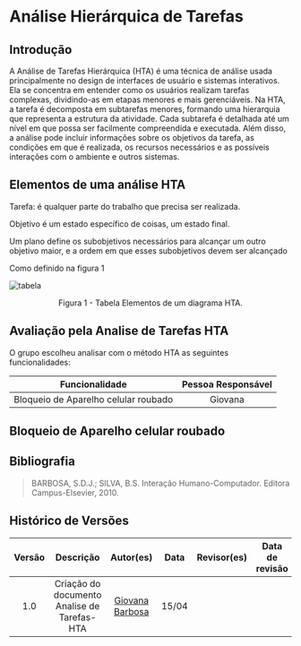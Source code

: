 # Análise Hierárquica de Tarefas

## Introdução 
A Análise de Tarefas Hierárquica (HTA) é uma técnica de análise usada principalmente no design de interfaces de usuário e sistemas interativos. Ela se concentra em entender como os usuários realizam tarefas complexas, dividindo-as em etapas menores e mais gerenciáveis. Na HTA, a tarefa é decomposta em subtarefas menores, formando uma hierarquia que representa a estrutura da atividade. Cada subtarefa é detalhada até um nível em que possa ser facilmente compreendida e executada. Além disso, a análise pode incluir informações sobre os objetivos da tarefa, as condições em que é realizada, os recursos necessários e as possíveis interações com o ambiente e outros sistemas.

## Elementos de uma análise HTA
Tarefa: é qualquer parte do trabalho que precisa ser realizada. 

Objetivo é um estado específico de coisas, um estado final.

Um plano define os subobjetivos necessários para alcançar um outro objetivo maior, e a ordem em que esses subobjetivos devem ser alcançado

Como definido na figura 1 

![tabela](../../assets/Analise_Requisitos/índice.png)
<div align="center">
<p> Figura 1 - Tabela Elementos de um diagrama HTA. </p> 
</div>

## Avaliação pela Analise de Tarefas HTA
O grupo escolheu analisar com o método HTA as seguintes funcionalidades:

| Funcionalidade    |       Pessoa Responsável              |  
|:------:|:-------------------------------:|
|  Bloqueio de Aparelho celular roubado 	   | Giovana                  |   

## Bloqueio de Aparelho celular roubado 

## Bibliografia
> BARBOSA, S.D.J.; SILVA, B.S. Interação Humano-Computador. Editora Campus-Elsevier, 2010.

## Histórico de Versões

| Versão |          Descrição              |     Autor(es)      |      Data      |   Revisor(es)     |    Data de revisão    |  
|:------:|:-------------------------------:|:--------------:|:--------------:|:-------------:|:---------------------:|
|  1.0   | Criação do documento Analise de Tarefas- HTA                |  [Giovana Barbosa](https://github.com/gio221)   |   15/04   |   ||
